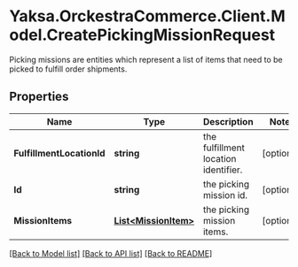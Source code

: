# Yaksa.OrckestraCommerce.Client.Model.CreatePickingMissionRequest
Picking missions are entities which represent a list of items that need to be picked to fulfill order shipments.

## Properties

Name | Type | Description | Notes
------------ | ------------- | ------------- | -------------
**FulfillmentLocationId** | **string** | the fulfillment location identifier. | [optional] 
**Id** | **string** | the picking mission id. | [optional] 
**MissionItems** | [**List&lt;MissionItem&gt;**](MissionItem.md) | the picking mission items. | [optional] 

[[Back to Model list]](../README.md#documentation-for-models) [[Back to API list]](../README.md#documentation-for-api-endpoints) [[Back to README]](../README.md)

